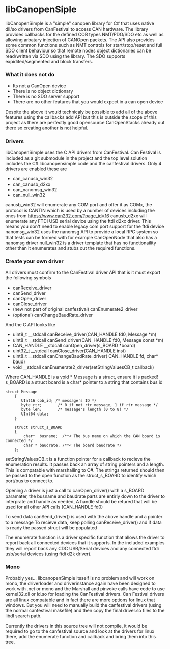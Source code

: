 # libCanopenSiple
libCanopenSimple is a "simple" canopen library for C# that uses native dll/so drivers from CanFestival to access CAN hardware. The library provides callbacks for the defined COB types NMT/PDO/SDO etc as well as allowing arbatary injection of CANOpen packets.
The API also provides some common functions such as NMT controls for start/stop/reset and full SDO client behaviour so that remote nodes object dictionaries can be read/written via SDO using the library. The SDO supports expidited/segmented and block transfers.

### What it does not do
 - Its not a CanOpen device
 - There is no object dictionary
 - There is no SDO server support
 - There are no other features that you would expect in a can open device
 
Despite the above it would technicaly be possible to add all of the above features using the callbacks add API but this is outside the scope of this project as there are perfectly good opensource CanOpenStacks already out there so creating another is not helpful.

### Drivers

libCanopenSimple uses the C API drivers from CanFestival. Can Festival is included as a git submodule in the project and the top level solution includes the C# libcanopensimple code and the canfestival drivers.
Only 4 drivers are enabled these are
 - can_canusb_win32
 - can_canusb_d2xx
 - can_nanomsg_win32
 - can_null_win32

 canusb_win32 will enumerate any COM port and offer it as COMx, the protocol is CANTIN which is used by a number of devices including the ones from https://www.can232.com/?page_id=16
 canusb_d2xx will enumerate any FTDI USB serial device using the ftdi d2xx driver. This means you don't need to enable legacy com port support for the ftdi device
 nanomsg_win32 uses the nanomsg API to provide a local RPC system so that tests can be formed with for example CanOpenNode that also has a nanomsg driver
 null_win32 is a driver template that has no functionaility other than it enumerates and stubs out the required functions.
 
### Create your own driver
All drivers must confirm to the CanFestival driver API that is it must export the following symbols
   - canReceive_driver
   - canSend_driver
   - canOpen_driver
   - canClose_driver
   - (new not part of original canfestival) canEnumerate2_driver
   - (optional) canChangeBaudRate_driver
   
  
And the C API looks like 

 - uint8_t __stdcall canReceive_driver(CAN_HANDLE fd0, Message *m)
 - uint8_t __stdcall canSend_driver(CAN_HANDLE fd0, Message const *m)
 - CAN_HANDLE __stdcall canOpen_driver(s_BOARD *board)
 - uint32_t __stdcall canClose_driver(CAN_HANDLE inst)
 - uint8_t __stdcall canChangeBaudRate_driver( CAN_HANDLE fd, char* baud)
 - void __stdcall canEnumerate2_driver(setStringValuesCB_t callback)


 
Where 
 CAN_HANDLE is a void *
 Message is a struct, ensure it is packed! 
 s_BOARD is a struct
 board is a char* pointer to a string that contains bus id
 
    struct Message
        {
           UInt16 cob_id; /* message's ID */
           byte rtr;       /* 0 if not rtr message, 1 if rtr message */
           byte len;       /* message's length (0 to 8) */
           UInt64 data;
        }
        
        struct struct_s_BOARD
        {
            char*  busname;  /**< The bus name on which the CAN board is connected */
            char * baudrate; /**< The board baudrate */
        };
        
 setStringValuesCB_t is a function pointer for a callback to recieve the enumeration results. It passes back an array of string pointers and a length. This is compatable with marshalling to C#. The strings returned should then be passed to the open function as the struct_s_BOARD to identify which port/bus to connect to.

 
Opening a driver is just a call to canOpen_driver() with a s_BOARD paramater, the busname and baudrate parts are entirly down to the driver to interprate and handle as needed, A handle should be retured that will be used for all other API calls (CAN_HANDLE fd0)

To send data canSend_driver() is used with the above handle and a pointer to a message
To recieve data, keep polling canReceive_driver() and if data is ready the passed struct will be populated

The enumerate function is a driver specific function that allows the driver to report back all connected devices that it supports. In the included examples they will report back any CDC USB/Serial devices and any connected ftdi usb/serial devices (using ftdi d2k driver).


### Mono
Probably yes...
libcanopenSimple itsself is no problem and will work on mono, the driverloader and driverinstance again have been designed to work with .net or mono and the Marshall and pinvoke calls have code to use kernel32.dll or ld.so for loading the CanFestival drivers.
Can Festival drivers are all linux compatable and in fact there are more options for linux that windows. But you will need to manually build the canfestival drivers (using the normal canfestival makefile) and then copy the final driver.so files to the libdl search path.

Currently the drivers in this source tree will not compile, it would be required to go to the canfestival source and look at the drivers for linux there, add the enumerate function and callback and bring them into this tree.






